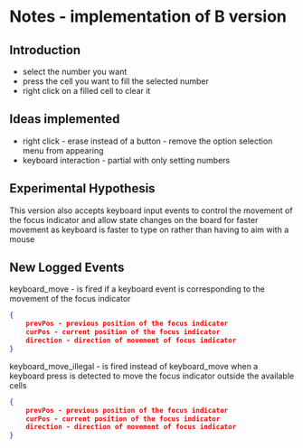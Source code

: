 # Notes - implementation of B version

## Introduction

- select the number you want
- press the cell you want to fill the selected number
- right click on a filled cell to clear it

## Ideas implemented

- right click - erase instead of a button - remove the option selection menu from appearing
- keyboard interaction - partial with only setting numbers

## Experimental Hypothesis

This version also accepts keyboard input events to control the movement of the focus indicator
and allow state changes on the board for faster movement as keyboard is faster to type on rather
than having to aim with a mouse

## New Logged Events

keyboard_move - is fired if a keyboard event is corresponding to the movement of the focus indicator

```JSON
{
    prevPos - previous position of the focus indicator
    curPos - current position of the focus indicator
    direction - direction of movement of focus indicator
}
```

keyboard_move_illegal - is fired instead of keyboard_move when a keyboard press is detected to move the focus indicator outside the available cells

```JSON
{
    prevPos - previous position of the focus indicator
    curPos - current position of the focus indicator
    direction - direction of movement of focus indicator
}
```
